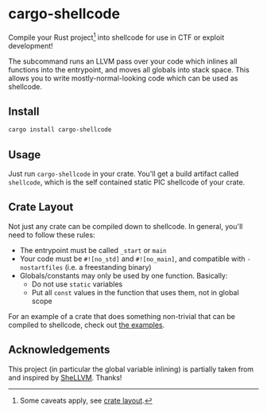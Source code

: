 # cargo-shellcode

Compile your Rust project[^1] into shellcode for use in CTF or exploit development!

The subcommand runs an LLVM pass over your code which inlines all functions into the entrypoint,
and moves all globals into stack space. This allows you to write mostly-normal-looking code which
can be used as shellcode.

## Install

```sh
cargo install cargo-shellcode
```

## Usage

Just run `cargo-shellcode` in your crate. You'll get a build artifact called `shellcode`, which is
the self contained static PIC shellcode of your crate.

## Crate Layout

Not just any crate can be compiled down to shellcode. In general, you'll need to follow these rules:

* The entrypoint must be called `_start` or `main`
* Your code must be `#![no_std]` and `#![no_main]`, and compatible with `-nostartfiles` (i.e. a freestanding binary)
* Globals/constants may only be used by one function. Basically:
    * Do not use `static` variables
    * Put all `const` values in the function that uses them, not in global scope

For an example of a crate that does something non-trivial that can be compiled to shellcode, check out [the examples](examples/hello-world/src/main.rs).

## Acknowledgements

This project (in particular the global variable inlining) is partially taken from and inspired by
[SheLLVM](https://github.com/SheLLVM/SheLLVM). Thanks!


[^1]: Some caveats apply, see [crate layout](#crate-layout).
